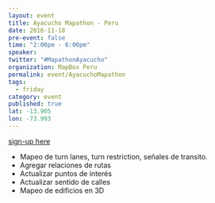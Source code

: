 ```yaml
---
layout: event
title: Ayacucho Mapathon - Peru
date: 2016-11-18
pre-event: false
time: "2:00pm - 6:00pm"
speaker: 
twitter: "#MapathonAyacucho"
organization: MapBox Peru
permalink: event/AyacuchoMapathon
tags: 
  - friday
category: event
published: true
lat: -13.905
lon: -73.993
---
```


[sign-up here](https://www.facebook.com/OpenStreetMapAyacucho/)

- Mapeo de turn lanes, turn restriction, señales de transito.
- Agregar relaciones de rutas
- Actualizar puntos de interés
- Actualizar sentido de calles 
- Mapeo de edificios en 3D


